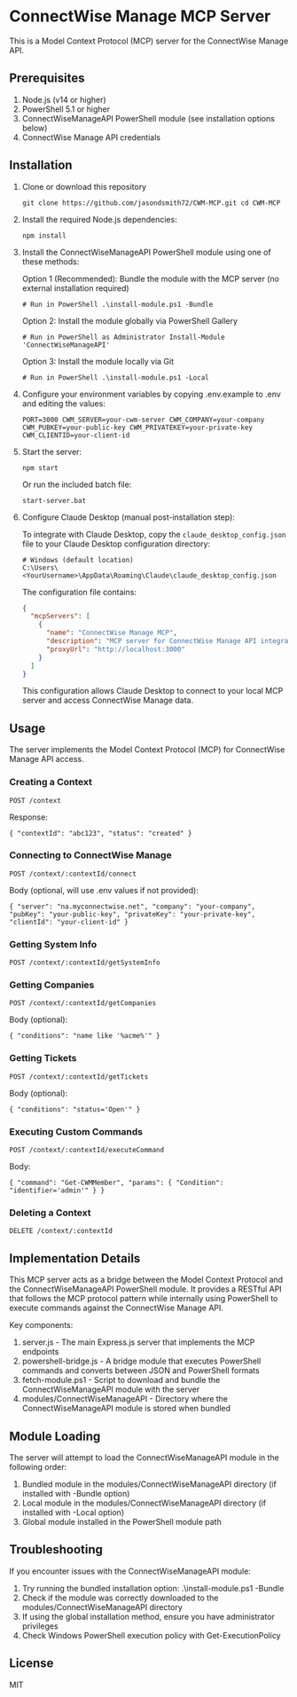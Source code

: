 # ConnectWise Manage MCP Server

This is a Model Context Protocol (MCP) server for the ConnectWise Manage API.

## Prerequisites

1. Node.js (v14 or higher)
2. PowerShell 5.1 or higher
3. ConnectWiseManageAPI PowerShell module (see installation options below)
4. ConnectWise Manage API credentials

## Installation

1. Clone or download this repository

   ```
   git clone https://github.com/jasondsmith72/CWM-MCP.git cd CWM-MCP
   ```
2. Install the required Node.js dependencies:

   ```
   npm install
   ```
3. Install the ConnectWiseManageAPI PowerShell module using one of these methods:

   Option 1 (Recommended): Bundle the module with the MCP server (no external installation required)

   ```
   # Run in PowerShell .\install-module.ps1 -Bundle
   ```

   Option 2: Install the module globally via PowerShell Gallery

   ```
   # Run in PowerShell as Administrator Install-Module 'ConnectWiseManageAPI'
   ```

   Option 3: Install the module locally via Git

   ```
   # Run in PowerShell .\install-module.ps1 -Local
   ```
4. Configure your environment variables by copying .env.example to .env and editing the values:

   ```
   PORT=3000 CWM_SERVER=your-cwm-server CWM_COMPANY=your-company CWM_PUBKEY=your-public-key CWM_PRIVATEKEY=your-private-key CWM_CLIENTID=your-client-id
   ```
5. Start the server:

   ```
   npm start
   ```

   Or run the included batch file:

   ```
   start-server.bat
   ```

6. Configure Claude Desktop (manual post-installation step):
   
   To integrate with Claude Desktop, copy the `claude_desktop_config.json` file to your Claude Desktop configuration directory:
   
   ```
   # Windows (default location)
   C:\Users\<YourUsername>\AppData\Roaming\Claude\claude_desktop_config.json
   ```
   
   The configuration file contains:
   
   ```json
   {
     "mcpServers": [
       {
         "name": "ConnectWise Manage MCP",
         "description": "MCP server for ConnectWise Manage API integration",
         "proxyUrl": "http://localhost:3000"
       }
     ]
   }
   ```
   
   This configuration allows Claude Desktop to connect to your local MCP server and access ConnectWise Manage data.

## Usage

The server implements the Model Context Protocol (MCP) for ConnectWise Manage API access.

### Creating a Context

```
POST /context
```

Response:

```
{ "contextId": "abc123", "status": "created" }
```

### Connecting to ConnectWise Manage

```
POST /context/:contextId/connect
```

Body (optional, will use .env values if not provided):

```
{ "server": "na.myconnectwise.net", "company": "your-company", "pubKey": "your-public-key", "privateKey": "your-private-key", "clientId": "your-client-id" }
```

### Getting System Info

```
POST /context/:contextId/getSystemInfo
```

### Getting Companies

```
POST /context/:contextId/getCompanies
```

Body (optional):

```
{ "conditions": "name like '%acme%'" }
```

### Getting Tickets

```
POST /context/:contextId/getTickets
```

Body (optional):

```
{ "conditions": "status='Open'" }
```

### Executing Custom Commands

```
POST /context/:contextId/executeCommand
```

Body:

```
{ "command": "Get-CWMMember", "params": { "Condition": "identifier='admin'" } }
```

### Deleting a Context

```
DELETE /context/:contextId
```

## Implementation Details

This MCP server acts as a bridge between the Model Context Protocol and the ConnectWiseManageAPI PowerShell module. It provides a RESTful API that follows the MCP protocol pattern while internally using PowerShell to execute commands against the ConnectWise Manage API.

Key components:

1. server.js - The main Express.js server that implements the MCP endpoints
2. powershell-bridge.js - A bridge module that executes PowerShell commands and converts between JSON and PowerShell formats
3. fetch-module.ps1 - Script to download and bundle the ConnectWiseManageAPI module with the server
4. modules/ConnectWiseManageAPI - Directory where the ConnectWiseManageAPI module is stored when bundled

## Module Loading

The server will attempt to load the ConnectWiseManageAPI module in the following order:

1. Bundled module in the modules/ConnectWiseManageAPI directory (if installed with -Bundle option)
2. Local module in the modules/ConnectWiseManageAPI directory (if installed with -Local option)
3. Global module installed in the PowerShell module path

## Troubleshooting

If you encounter issues with the ConnectWiseManageAPI module:

1. Try running the bundled installation option: .\install-module.ps1 -Bundle
2. Check if the module was correctly downloaded to the modules/ConnectWiseManageAPI directory
3. If using the global installation method, ensure you have administrator privileges
4. Check Windows PowerShell execution policy with Get-ExecutionPolicy

## License

MIT